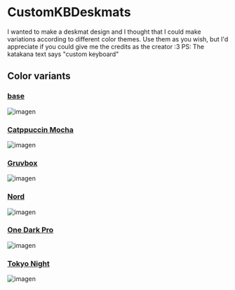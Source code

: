 # CustomKBDeskmats
I wanted to make a deskmat design and I thought that I could make variations according to different color themes. Use them as you wish, but I'd appreciate if you could give me the credits as the creator :3
PS: The katakana text says "custom keyboard"

## Color variants

### [base](https://github.com/JhonatanFerrer/CustomKBDeskmats/blob/main/base.png)
![imagen](https://github.com/JhonatanFerrer/CustomKBDeskmats/assets/111335841/8b0db913-5b2e-43ea-af25-d3a54cce18d9)

### [Catppuccin Mocha](https://github.com/JhonatanFerrer/CustomKBDeskmats/blob/main/Catpuccin_Mocha.png)
![imagen](https://github.com/JhonatanFerrer/CustomKBDeskmats/assets/111335841/2a9b2b1a-3ad9-4535-a69b-78ef6a051753)

### [Gruvbox](https://github.com/JhonatanFerrer/CustomKBDeskmats/blob/main/Gruvbox.png)
![imagen](https://github.com/JhonatanFerrer/CustomKBDeskmats/assets/111335841/9c7201d2-9470-45c2-accb-577391737098)

### [Nord](https://github.com/JhonatanFerrer/CustomKBDeskmats/blob/main/Nord.png)
![imagen](https://github.com/JhonatanFerrer/CustomKBDeskmats/assets/111335841/a896fdf2-3b31-4b46-b1e3-f6bdfd08ebc7)

### [One Dark Pro](https://github.com/JhonatanFerrer/CustomKBDeskmats/blob/main/OneDarkPro.png)
![imagen](https://github.com/JhonatanFerrer/CustomKBDeskmats/assets/111335841/26880363-f3c5-4972-ac24-a363d1b2e304)

### [Tokyo Night](https://github.com/JhonatanFerrer/CustomKBDeskmats/blob/main/TokyoNight.png)
![imagen](https://github.com/JhonatanFerrer/CustomKBDeskmats/assets/111335841/16763979-d603-42f1-be27-0f8dff524ffb)

